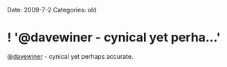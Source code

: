Date: 2009-7-2
Categories: old

# ! '@davewiner - cynical yet perha...'

@<a href="http://twitter.com/davewiner">davewiner</a> - cynical yet perhaps accurate.
